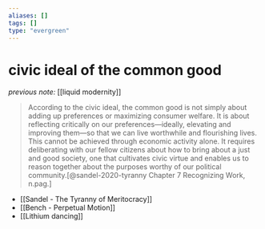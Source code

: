 ```yaml
---
aliases: []
tags: []
type: "evergreen"
---
```


# civic ideal of the common good

_previous note:_ [[liquid modernity]]

> According to the civic ideal, the common good is not simply about adding up preferences or maximizing consumer welfare. It is about reflecting critically on our preferences—ideally, elevating and improving them—so that we can live worthwhile and flourishing lives. This cannot be achieved through economic activity alone. It requires deliberating with our fellow citizens about how to bring about a just and good society, one that cultivates civic virtue and enables us to reason together about the purposes worthy of our political community.[@sandel-2020-tyranny Chapter 7 Recognizing Work, n.pag.] 


- [[Sandel - The Tyranny of Meritocracy]]
- [[Bench - Perpetual Motion]]
- [[Lithium dancing]]